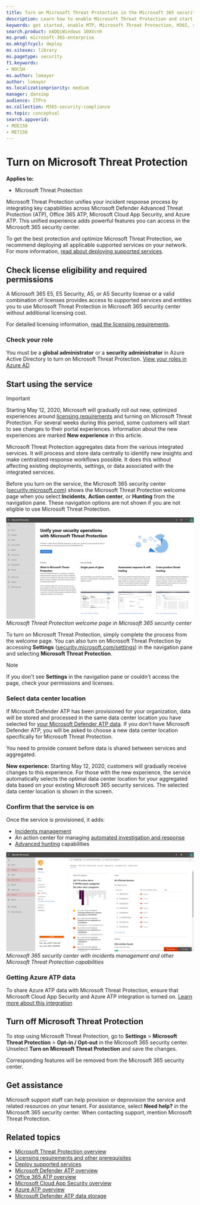 ```yaml
---
title: Turn on Microsoft Threat Protection in the Microsoft 365 security center
description: Learn how to enable Microsoft Threat Protection and start integrating your security incident and response. 
keywords: get started, enable MTP, Microsoft Threat Protection, M365, security, data location, required permissions, license eligibility, settings page
search.product: eADQiWindows 10XVcnh
ms.prod: microsoft-365-enterprise
ms.mktglfcycl: deploy
ms.sitesec: library
ms.pagetype: security
f1.keywords:
- NOCSH
ms.author: lomayor
author: lomayor
ms.localizationpriority: medium
manager: dansimp
audience: ITPro
ms.collection: M365-security-compliance 
ms.topic: conceptual
search.appverid: 
- MOE150
- MET150
---
```


# Turn on Microsoft Threat Protection

**Applies to:**
- Microsoft Threat Protection

Microsoft Threat Protection unifies your incident response process by integrating key capabilities across Microsoft Defender Advanced Threat Protection (ATP), Office 365 ATP, Microsoft Cloud App Security, and Azure ATP. This unified experience adds powerful features you can access in the Microsoft 365 security center.

To get the best protection and optimize Microsoft Threat Protection, we recommend deploying all applicable supported services on your network. For more information, [read about deploying supported services](deploy-supported-services.md).

## Check license eligibility and required permissions
A Microsoft 365 E5, E5 Security, A5, or A5 Security license or a valid combination of licenses provides access to supported services and entitles you to use Microsoft Threat Protection in Microsoft 365 security center without additional licensing cost.

For detailed licensing information, [read the licensing requirements](prerequisites.md#licensing-requirements).

### Check your role
You must be a **global administrator** or a **security administrator** in Azure Active Directory to turn on Microsoft Threat Protection. [View your roles in Azure AD](https://docs.microsoft.com//azure/active-directory/users-groups-roles/directory-manage-roles-portal)

## Start using the service

>[!IMPORTANT]
>Starting May 12, 2020, Microsoft will gradually roll out new, optimized experiences around [licensing requirements](prerequisites.md#licensing-requirements) and turning on Microsoft Threat Protection. For several weeks during this period, some customers will start to see changes to their portal experiences. Information about the new experiences are marked **New experience** in this article.

Microsoft Threat Protection aggregates data from the various integrated services. It will process and store data centrally to identify new insights and make centralized response workflows possible. It does this without affecting existing deployments, settings, or data associated with the integrated services.

Before you turn on the service, the Microsoft 365 security center ([security.microsoft.com](https://security.microsoft.com)) shows the Microsoft Threat Protection welcome page when you select **Incidents**, **Action center**, or **Hunting** from the navigation pane. These navigation options are not shown if you are not eligible to use Microsoft Threat Protection.

![Image of the Microsoft Threat Protection welcome page shown if Microsoft Threat Protection has not been turned on](../../media/mtp-welcome.png)
*Microsoft Threat Protection welcome page in Microsoft 365 security center*

To turn on Microsoft Threat Protection, simply complete the process from the welcome page. You can also turn on Microsoft Threat Protection by accessing **Settings** ([security.microsoft.com/settings](https://security.microsoft.com/settings)) in the navigation pane and selecting **Microsoft Threat Protection**.

>[!NOTE]
>If you don't see **Settings** in the navigation pane or couldn't access the page, check your permissions and licenses.       

### Select data center location
If Microsoft Defender ATP has been provisioned for your organization, data will be stored and processed in the same data center location you have selected for [your Microsoft Defender ATP data](https://docs.microsoft.com/windows/security/threat-protection/microsoft-defender-atp/data-storage-privacy). If you don't have Microsoft Defender ATP, you will be asked to choose a new data center location specifically for Microsoft Threat Protection. 
 
You need to provide consent before data is shared between services and aggregated.

**New experience:** Starting May 12, 2020, customers will gradually receive changes to this experience. For those with the new experience, the service automatically selects the optimal data center location for your aggregated data based on your existing Microsoft 365 security services. The selected data center location is shown in the screen.

### Confirm that the service is on
Once the service is provisioned, it adds:

- [Incidents management](incidents-overview.md)
- An action center for managing [automated investigation and response](mtp-autoir.md)
- [Advanced hunting](advanced-hunting-overview.md) capabilities

![Image of Microsoft 365 security center navigation pane with Microsoft Threat Protection features](../../media/mtp-on.png)
*Microsoft 365 security center with incidents management and other Microsoft Threat Protection capabilities*

### Getting Azure ATP data
To share Azure ATP data with Microsoft Threat Protection, ensure that Microsoft Cloud App Security and Azure ATP integration is turned on. [Learn more about this integration](https://docs.microsoft.com/cloud-app-security/aatp-integration)


## Turn off Microsoft Threat Protection
To stop using Microsoft Threat Protection, go to **Settings** > **Microsoft Threat Protection** > **Opt-in / Opt-out** in the Microsoft 365 security center. Unselect **Turn on Microsoft Threat Protection** and save the changes.

Corresponding features will be removed from the Microsoft 365 security center.

## Get assistance

Microsoft support staff can help provision or deprovision the service and related resources on your tenant. For assistance, select **Need help?** in the Microsoft 365 security center. When contacting support, mention Microsoft Threat Protection.

## Related topics

- [Microsoft Threat Protection overview](microsoft-threat-protection.md)
- [Licensing requirements and other prerequisites](prerequisites.md)
- [Deploy supported services](deploy-supported-services.md)
- [Microsoft Defender ATP overview](https://docs.microsoft.com/windows/security/threat-protection/microsoft-defender-atp/microsoft-defender-advanced-threat-protection)
- [Office 365 ATP overview](../office-365-security/office-365-atp.md)
- [Microsoft Cloud App Security overview](https://docs.microsoft.com/cloud-app-security/what-is-cloud-app-security)
- [Azure ATP overview](https://docs.microsoft.com/azure-advanced-threat-protection/what-is-atp)
- [Microsoft Defender ATP data storage](https://docs.microsoft.com/windows/security/threat-protection/microsoft-defender-atp/data-storage-privacy)